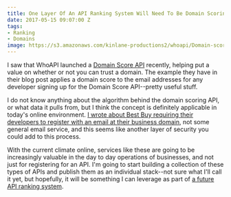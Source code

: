 ```yaml
---
title: One Layer Of An API Ranking System Will Need To Be Domain Scoring
date: 2017-05-15 09:07:00 Z
tags:
- Ranking
- Domains
image: https://s3.amazonaws.com/kinlane-productions2/whoapi/Domain-score-API-integration-in-WhoAPI.png
---
```

I saw that WhoAPI launched a [Domain Score API](https://whoapi.com/blog/3068/we-are-introducing-domain-score-api/) recently, helping put a value on whether or not you can trust a domain. The example they have in their blog post applies a domain score to the email addresses for any developer signing up for the Domain Score API--pretty useful stuff.

I do not know anything about the algorithm behind the domain scoring API, or what data it pulls from, but I think the concept is definitely applicable in today's online environment. [I wrote about Best Buy requiring their developers to register with an email at their business domain](http://apievangelist.com/2016/03/30/best-buy-will-not-issue-api-keys-to-free-email-accounts-and-wants-to-get-to-know-your-company/), not some general email service, and this seems like another layer of security you could add to this process.

With the current climate online, services like these are going to be increasingly valuable in the day to day operations of businesses, and not just for registering for an API. I'm going to start building a collection of these types of APIs and publish them as an individual stack--not sure what I'll call it yet, but hopefully, it will be something I can leverage as part of [a future API ranking system](http://apievangelist.com/2015/10/31/how-are-we-going-to-create-the-standard-and-poors-and-moodys-for-the-api-economy/).